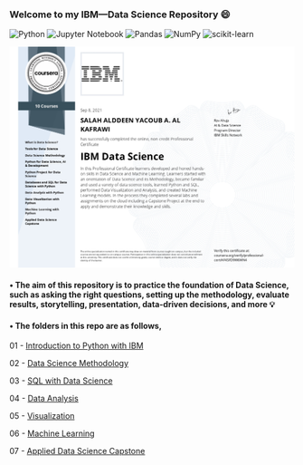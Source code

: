 ### Welcome to my IBM—Data Science Repository :smile:

![Python](https://img.shields.io/badge/python-3670A0?style=for-the-badge&logo=python&logoColor=ffdd54)
![Jupyter Notebook](https://img.shields.io/badge/jupyter-%23FA0F00.svg?style=for-the-badge&logo=jupyter&logoColor=white)
![Pandas](https://img.shields.io/badge/pandas-%23150458.svg?style=for-the-badge&logo=pandas&logoColor=white)
![NumPy](https://img.shields.io/badge/numpy-%23013243.svg?style=for-the-badge&logo=numpy&logoColor=white)
![scikit-learn](https://img.shields.io/badge/scikit--learn-%23F7931E.svg?style=for-the-badge&logo=scikit-learn&logoColor=white)


<p align="center">
  <img src="https://github.com/KAFSALAH/IBM_DataScience/blob/main/Certificates/IBM%20Data%20Science%20Professional%20Certificate.jpg" width="700">
</p>

#### • The aim of this repository is to practice the foundation of Data Science, such as asking the right questions, setting up the methodology, evaluate results, storytelling, presentation, data-driven decisions, and more :bulb:

#### • The folders in this repo are as follows,

01 - [Introduction to Python with IBM](https://github.com/KAFSALAH/IBM_DataScience/tree/main/Introduction%20to%20Python%20with%20IBM)

02 - [Data Science Methodology](https://github.com/KAFSALAH/IBM_DataScience/tree/main/Data%20Science%20Methodology)

03 - [SQL with Data Science](https://github.com/KAFSALAH/IBM_DataScience/tree/main/SQL%20with%20Data%20Science)

04 - [Data Analysis](https://github.com/KAFSALAH/IBM_DataScience/tree/main/Data%20Analysis)

05 - [Visualization](https://github.com/KAFSALAH/IBM_DataScience/tree/main/Visualization)

06 - [Machine Learning](https://github.com/KAFSALAH/IBM_DataScience/tree/main/Machine%20Learning)

07 - [Applied Data Science Capstone](https://github.com/KAFSALAH/IBM_DataScience/tree/main/Applied%20Data%20Science%20Capstone)





